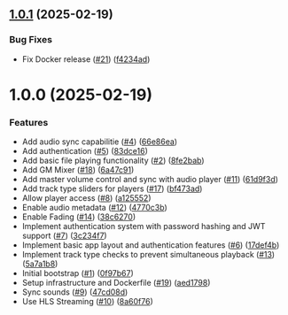## [1.0.1](https://github.com/terrabitz/rpg-audio-streamer/compare/v1.0.0...v1.0.1) (2025-02-19)


### Bug Fixes

* Fix Docker release ([#21](https://github.com/terrabitz/rpg-audio-streamer/issues/21)) ([f4234ad](https://github.com/terrabitz/rpg-audio-streamer/commit/f4234ad2a2b5db59f1a4c6b686022f72d3e8b273))

# 1.0.0 (2025-02-19)


### Features

* Add audio sync capabilitie ([#4](https://github.com/terrabitz/rpg-audio-streamer/issues/4)) ([66e86ea](https://github.com/terrabitz/rpg-audio-streamer/commit/66e86ea47120e063e74c5ed899df3facff7cfac8))
* Add authentication ([#5](https://github.com/terrabitz/rpg-audio-streamer/issues/5)) ([83dce16](https://github.com/terrabitz/rpg-audio-streamer/commit/83dce163a9aa729de9d61127925fb8125c0544b8))
* Add basic file playing functionality ([#2](https://github.com/terrabitz/rpg-audio-streamer/issues/2)) ([8fe2bab](https://github.com/terrabitz/rpg-audio-streamer/commit/8fe2babdced5dc49b1e691c16ce7a292f251f309))
* Add GM Mixer ([#18](https://github.com/terrabitz/rpg-audio-streamer/issues/18)) ([6a47c91](https://github.com/terrabitz/rpg-audio-streamer/commit/6a47c91d4ed2f0bc8ad36f35ac98dc0d71cc8e3d))
* Add master volume control and sync with audio player ([#11](https://github.com/terrabitz/rpg-audio-streamer/issues/11)) ([61d9f3d](https://github.com/terrabitz/rpg-audio-streamer/commit/61d9f3de869f9e95a33158d131b9ffb09c7e3a47))
* Add track type sliders for players ([#17](https://github.com/terrabitz/rpg-audio-streamer/issues/17)) ([bf473ad](https://github.com/terrabitz/rpg-audio-streamer/commit/bf473ad77a16697071443ad877a7b9807a98fcf0))
* Allow player access ([#8](https://github.com/terrabitz/rpg-audio-streamer/issues/8)) ([a125552](https://github.com/terrabitz/rpg-audio-streamer/commit/a125552413d6646c9bbee2ded0e562cd10f53535))
* Enable audio metadata ([#12](https://github.com/terrabitz/rpg-audio-streamer/issues/12)) ([4770c3b](https://github.com/terrabitz/rpg-audio-streamer/commit/4770c3b0a6409f63b77f1de7d85e898a2f0668c4))
* Enable Fading ([#14](https://github.com/terrabitz/rpg-audio-streamer/issues/14)) ([38c6270](https://github.com/terrabitz/rpg-audio-streamer/commit/38c62708a2d0511908ed5650807349d2f31090d9))
* Implement authentication system with password hashing and JWT support ([#7](https://github.com/terrabitz/rpg-audio-streamer/issues/7)) ([3c234f7](https://github.com/terrabitz/rpg-audio-streamer/commit/3c234f7a74305595053ef111c46b0ef00fdae7fb))
* Implement basic app layout and authentication features ([#6](https://github.com/terrabitz/rpg-audio-streamer/issues/6)) ([17def4b](https://github.com/terrabitz/rpg-audio-streamer/commit/17def4bba1e49f7e3b1a22b823584a6fe9cedf2a))
* Implement track type checks to prevent simultaneous playback ([#13](https://github.com/terrabitz/rpg-audio-streamer/issues/13)) ([5a7a1b8](https://github.com/terrabitz/rpg-audio-streamer/commit/5a7a1b8382d92c13a03174085545dde83d537b26))
* Initial bootstrap ([#1](https://github.com/terrabitz/rpg-audio-streamer/issues/1)) ([0f97b67](https://github.com/terrabitz/rpg-audio-streamer/commit/0f97b6759a1d5af014881b093b97d3ef09e76b14))
* Setup infrastructure and Dockerfile ([#19](https://github.com/terrabitz/rpg-audio-streamer/issues/19)) ([aed1798](https://github.com/terrabitz/rpg-audio-streamer/commit/aed17988b9113e6ba2571d21ebc274f00668a14b))
* Sync sounds ([#9](https://github.com/terrabitz/rpg-audio-streamer/issues/9)) ([47cd08d](https://github.com/terrabitz/rpg-audio-streamer/commit/47cd08dac53fa899b8974054d5e39fc51f1fc6ff))
* Use HLS Streaming ([#10](https://github.com/terrabitz/rpg-audio-streamer/issues/10)) ([8a60f76](https://github.com/terrabitz/rpg-audio-streamer/commit/8a60f76ad2547028afed94382c5c88cc64847b0a))
